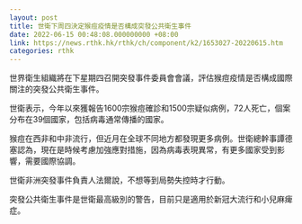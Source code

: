 ```yaml
---
layout: post
title: 世衛下周四決定猴痘疫情是否構成突發公共衛生事件
date: 2022-06-15 00:48:08.000000000 +08:00
link: https://news.rthk.hk/rthk/ch/component/k2/1653027-20220615.htm
categories: rthk
---
```


世界衛生組織將在下星期四召開突發事件委員會會議，評估猴痘疫情是否構成國際關注的突發公共衛生事件。

世衛表示，今年以來獲報告1600宗猴痘確診和1500宗疑似病例，72人死亡，個案分布在39個國家，包括病毒通常傳播的國家。

猴痘在西非和中非流行，但近月在全球不同地方都發現更多病例。世衛總幹事譚德塞認為，現在是時候考慮加強應對措施，因為病毒表現異常，有更多國家受到影響，需要國際協調。

世衛非洲突發事件負責人法爾說，不想等到局勢失控時才行動。

突發公共衛生事件是世衛最高級別的警告，目前只是適用於新冠大流行和小兒麻痺症。
